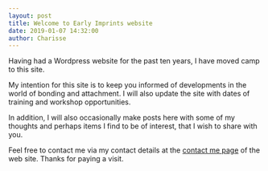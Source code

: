 ```yaml
---
layout: post
title: Welcome to Early Imprints website
date: 2019-01-07 14:32:00
author: Charisse
---
```

Having had a Wordpress website for the past ten years, I have moved camp to this site.

My intention for this site is to keep you informed of developments in the world of bonding and attachment.  I will also update the site with dates of training and workshop opportunities.

In addition, I will also occasionally make posts here with some of my thoughts and perhaps items I find to be of interest, that I wish to share with you.

Feel free to contact me via my contact details at the [contact me page](../../../contact/) of the web site.  Thanks for paying a visit.
